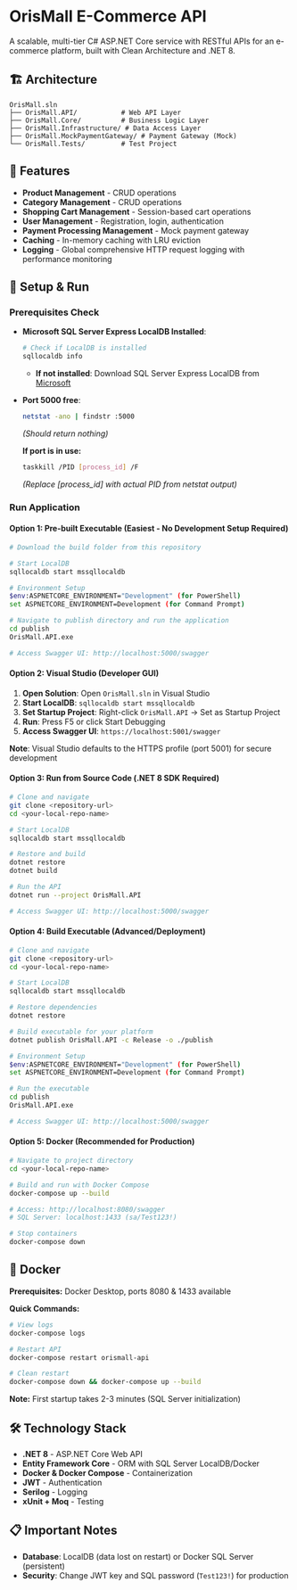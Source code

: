 # OrisMall E-Commerce API

A scalable, multi-tier C# ASP.NET Core service with RESTful APIs for an e-commerce platform, built with Clean Architecture and .NET 8.

## 🏗️ Architecture

```
OrisMall.sln
├── OrisMall.API/           # Web API Layer
├── OrisMall.Core/          # Business Logic Layer  
├── OrisMall.Infrastructure/ # Data Access Layer
├── OrisMall.MockPaymentGateway/ # Payment Gateway (Mock)
└── OrisMall.Tests/         # Test Project
```

## 🚀 Features

- **Product Management** - CRUD operations
- **Category Management** - CRUD operations
- **Shopping Cart Management** - Session-based cart operations
- **User Management** - Registration, login, authentication
- **Payment Processing Management** - Mock payment gateway
- **Caching** - In-memory caching with LRU eviction
- **Logging** - Global comprehensive HTTP request logging with performance monitoring


## 🚀 Setup & Run

### Prerequisites Check
- **Microsoft SQL Server Express LocalDB Installed**:
  ```bash
  # Check if LocalDB is installed
  sqllocaldb info
  ```
  - **If not installed**: Download SQL Server Express LocalDB from [Microsoft](https://docs.microsoft.com/en-us/sql/database-engine/configure-windows/sql-server-express-localdb)

- **Port 5000 free**: 
  ```bash
  netstat -ano | findstr :5000
  ```
  *(Should return nothing)*
  
  **If port is in use:**
  ```bash
  taskkill /PID [process_id] /F
  ```
  *(Replace [process_id] with actual PID from netstat output)*

### Run Application

#### Option 1: Pre-built Executable (Easiest - No Development Setup Required)
```bash
# Download the build folder from this repository

# Start LocalDB
sqllocaldb start mssqllocaldb

# Environment Setup
$env:ASPNETCORE_ENVIRONMENT="Development" (for PowerShell)
set ASPNETCORE_ENVIRONMENT=Development (for Command Prompt)

# Navigate to publish directory and run the application
cd publish
OrisMall.API.exe

# Access Swagger UI: http://localhost:5000/swagger
```

#### Option 2: Visual Studio (Developer GUI)
1. **Open Solution**: Open `OrisMall.sln` in Visual Studio
2. **Start LocalDB**: `sqllocaldb start mssqllocaldb`
3. **Set Startup Project**: Right-click `OrisMall.API` → Set as Startup Project
4. **Run**: Press F5 or click Start Debugging
5. **Access Swagger UI**: `https://localhost:5001/swagger`

**Note**: Visual Studio defaults to the HTTPS profile (port 5001) for secure development

#### Option 3: Run from Source Code (.NET 8 SDK Required)
```bash
# Clone and navigate
git clone <repository-url>
cd <your-local-repo-name>

# Start LocalDB
sqllocaldb start mssqllocaldb

# Restore and build
dotnet restore
dotnet build

# Run the API
dotnet run --project OrisMall.API

# Access Swagger UI: http://localhost:5000/swagger
```

#### Option 4: Build Executable (Advanced/Deployment)
```bash
# Clone and navigate
git clone <repository-url>
cd <your-local-repo-name>

# Start LocalDB
sqllocaldb start mssqllocaldb

# Restore dependencies
dotnet restore

# Build executable for your platform
dotnet publish OrisMall.API -c Release -o ./publish

# Environment Setup
$env:ASPNETCORE_ENVIRONMENT="Development" (for PowerShell)
set ASPNETCORE_ENVIRONMENT=Development (for Command Prompt)

# Run the executable
cd publish
OrisMall.API.exe

# Access Swagger UI: http://localhost:5000/swagger
```

#### Option 5: Docker (Recommended for Production)
```bash
# Navigate to project directory
cd <your-local-repo-name>

# Build and run with Docker Compose
docker-compose up --build

# Access: http://localhost:8080/swagger
# SQL Server: localhost:1433 (sa/Test123!)

# Stop containers
docker-compose down
```

## 🐳 Docker

**Prerequisites:** Docker Desktop, ports 8080 & 1433 available

**Quick Commands:**
```bash
# View logs
docker-compose logs

# Restart API
docker-compose restart orismall-api

# Clean restart
docker-compose down && docker-compose up --build
```

**Note:** First startup takes 2-3 minutes (SQL Server initialization)

## 🛠️ Technology Stack

- **.NET 8** - ASP.NET Core Web API
- **Entity Framework Core** - ORM with SQL Server LocalDB/Docker
- **Docker & Docker Compose** - Containerization
- **JWT** - Authentication
- **Serilog** - Logging
- **xUnit + Moq** - Testing

## 📋 Important Notes
- **Database**: LocalDB (data lost on restart) or Docker SQL Server (persistent)
- **Security**: Change JWT key and SQL password (`Test123!`) for production